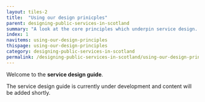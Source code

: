 ```yaml
---
layout: tiles-2
title:  "Using our design prinicples"
parent: designing-public-services-in-scotland
summary: "A look at the core principles which underpin service design. "
index: 1
navitems: using-our-design-principles
thispage: using-our-design-principles
category: designing-public-services-in-scotland
permalink: /designing-public-services-in-scotland/using-our-design-principles/
---
```


Welcome to the **service design guide**.

The service design guide is currently under development and content will be
added shortly.

